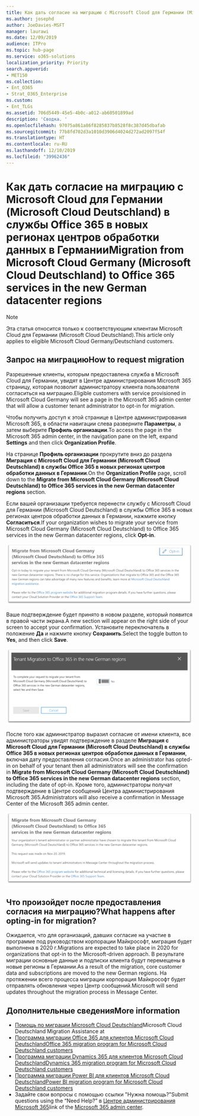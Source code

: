 ```yaml
---
title: Как дать согласие на миграцию с Microsoft Cloud для Германии (Microsoft Cloud Deutschland) в службы Office 365 в новых регионах центров обработки данных в Германии
ms.author: josephd
author: JoeDavies-MSFT
manager: laurawi
ms.date: 12/09/2019
audience: ITPro
ms.topic: hub-page
ms.service: o365-solutions
localization_priority: Priority
search.appverid:
- MET150
ms.collection:
- Ent_O365
- Strat_O365_Enterprise
ms.custom:
- Ent_TLGs
ms.assetid: 706d5449-45e5-4b0c-a012-ab60501899ad
description: 'Сводка. '
ms.openlocfilehash: 97075a861a86f8285837b8528f8c387d45dbafab
ms.sourcegitcommit: 77b8fd702d3a1010d3906d4024d272ad2097f54f
ms.translationtype: HT
ms.contentlocale: ru-RU
ms.lasthandoff: 12/10/2019
ms.locfileid: "39962436"
---
```

# <a name="how-to-opt-in-for-migration-from-microsoft-cloud-germany-microsoft-cloud-deutschland-to-office-365-services-in-the-new-german-datacenter-regions"></a><span data-ttu-id="50907-103">Как дать согласие на миграцию с Microsoft Cloud для Германии (Microsoft Cloud Deutschland) в службы Office 365 в новых регионах центров обработки данных в Германии</span><span class="sxs-lookup"><span data-stu-id="50907-103">Migration from Microsoft Cloud Germany (Microsoft Cloud Deutschland) to Office 365 services in the new German datacenter regions</span></span>

>[!Note]
><span data-ttu-id="50907-104">Эта статья относится только к соответствующим клиентам Microsoft Cloud для Германии (Microsoft Cloud Deutschland).</span><span class="sxs-lookup"><span data-stu-id="50907-104">This article only applies to eligible Microsoft Cloud Germany/Deutschland customers.</span></span>
>

## <a name="how-to-request-migration"></a><span data-ttu-id="50907-105">Запрос на миграцию</span><span class="sxs-lookup"><span data-stu-id="50907-105">How to request migration</span></span>

<span data-ttu-id="50907-106">Разрешенные клиенты, которым предоставлена служба в Microsoft Cloud для Германии, увидят в Центре администрирования Microsoft 365 страницу, которая позволит администратору клиента пользователя согласиться на миграцию.</span><span class="sxs-lookup"><span data-stu-id="50907-106">Eligible customers with service provisioned in Microsoft Cloud Germany will see a page in the Microsoft 365 admin center that will allow a customer tenant administrator to opt-in for migration.</span></span>

<span data-ttu-id="50907-107">Чтобы получить доступ к этой странице в Центре администрирования Microsoft 365, в области навигации слева разверните **Параметры**, а затем выберите **Профиль организации**.</span><span class="sxs-lookup"><span data-stu-id="50907-107">To access the page in the Microsoft 365 admin center, in the navigation pane on the left, expand **Settings** and then click **Organization Profile**.</span></span>

<span data-ttu-id="50907-108">На странице **Профиль организации** прокрутите вниз до раздела **Миграция с Microsoft Cloud для Германии (Microsoft Cloud Deutschland) в службы Office 365 в новых регионах центров обработки данных в Германии**.</span><span class="sxs-lookup"><span data-stu-id="50907-108">On the **Organization Profile** page, scroll down to the **Migrate from Microsoft Cloud Germany (Microsoft Cloud Deutschland) to Office 365 services in the new German datacenter regions** section.</span></span>

<span data-ttu-id="50907-109">Если вашей организации требуется перенести службу с Microsoft Cloud для Германии (Microsoft Cloud Deutschland) в службы Office 365 в новых регионах центров обработки данных в Германии, нажмите кнопку **Согласиться**.</span><span class="sxs-lookup"><span data-stu-id="50907-109">If your organization wishes to migrate your service from Microsoft Cloud Germany (Microsoft Cloud Deutschland) to Office 365 services in the new German datacenter regions, click **Opt-in**.</span></span>
 
![Предоставление согласия](./media/ms-cloud-germany-migration-opt-in/tenant-migration.png)

<span data-ttu-id="50907-111">Ваше подтверждение будет принято в новом разделе, который появится в правой части экрана.</span><span class="sxs-lookup"><span data-stu-id="50907-111">A new section will appear on the right side of your screen to accept your confirmation.</span></span> <span data-ttu-id="50907-112">Установите переключатель в положение **Да** и нажмите кнопку **Сохранить**.</span><span class="sxs-lookup"><span data-stu-id="50907-112">Select the toggle button to **Yes**, and then click **Save**.</span></span>
 
![Принятие согласия](./media/ms-cloud-germany-migration-opt-in/tenant-migration-new-regions.png)

<span data-ttu-id="50907-114">После того как администратор выразил согласие от имени клиента, все администраторы увидят подтверждение в разделе **Миграция с Microsoft Cloud для Германии (Microsoft Cloud Deutschland) в службы Office 365 в новых регионах центров обработки данных в Германии**, включая дату предоставления согласия.</span><span class="sxs-lookup"><span data-stu-id="50907-114">Once an administrator has opted-in on behalf of your tenant then all administrators will see the confirmation in **Migrate from Microsoft Cloud Germany (Microsoft Cloud Deutschland) to Office 365 services in the new German datacenter regions** section, including the date of opt-in.</span></span> <span data-ttu-id="50907-115">Кроме того, администраторы получат подтверждение в Центре сообщений Центра администрирования Microsoft 365.</span><span class="sxs-lookup"><span data-stu-id="50907-115">Administrators will also receive a confirmation in Message Center of the Microsoft 365 admin center.</span></span> 
 
![Подтверждение согласия](./media/ms-cloud-germany-migration-opt-in/tenant-migration2.png)

## <a name="what-happens-after-opting-in-for-migration"></a><span data-ttu-id="50907-117">Что произойдет после предоставления согласия на миграцию?</span><span class="sxs-lookup"><span data-stu-id="50907-117">What happens after opting-in for migration?</span></span>

<span data-ttu-id="50907-118">Ожидается, что для организаций, давших согласие на участие в программе под руководством корпорации Майкрософт, миграция будет выполнена в 2020 г.</span><span class="sxs-lookup"><span data-stu-id="50907-118">Migrations are expected to take place in 2020 for organizations that opt-in to the Microsoft-driven approach.</span></span>  <span data-ttu-id="50907-119">В результате миграции основные данные и подписки клиента будут перемещены в новые регионы в Германии.</span><span class="sxs-lookup"><span data-stu-id="50907-119">As a result of the migration, core customer data and subscriptions are moved to the new German regions.</span></span>  <span data-ttu-id="50907-120">На протяжении всего процесса миграции корпорация Майкрософт будет отправлять обновления через Центр сообщений.</span><span class="sxs-lookup"><span data-stu-id="50907-120">Microsoft will send updates throughout the migration process in Message Center.</span></span>

## <a name="more-information"></a><span data-ttu-id="50907-121">Дополнительные сведения</span><span class="sxs-lookup"><span data-stu-id="50907-121">More information</span></span>

- <span data-ttu-id="50907-122">[Помощь по миграции Microsoft Cloud Deutschland](https://aka.ms/germanymigrateassist)</span><span class="sxs-lookup"><span data-stu-id="50907-122">Microsoft Cloud Deutschland Migration Assistance at   </span></span>
- [<span data-ttu-id="50907-123">Программа миграции Office 365 для клиентов Microsoft Cloud Deutschland</span><span class="sxs-lookup"><span data-stu-id="50907-123">Office 365 migration program for Microsoft Cloud Deutschland customers</span></span>](https://aka.ms/office365germanymove)
- [<span data-ttu-id="50907-124">Программа миграции Dynamics 365 для клиентов Microsoft Cloud Deutschland</span><span class="sxs-lookup"><span data-stu-id="50907-124">Dynamics 365 migration program for Microsoft Cloud Deutschland customers</span></span>](https://aka.ms/d365ceoptin)
- [<span data-ttu-id="50907-125">Программа миграции Power BI для клиентов Microsoft Cloud Deutschland</span><span class="sxs-lookup"><span data-stu-id="50907-125">Power BI migration program for Microsoft Cloud Deutschland customers</span></span>](https://aka.ms/pbioptin)
- <span data-ttu-id="50907-126">Задайте свои вопросы с помощью ссылки "Нужна помощь?"</span><span class="sxs-lookup"><span data-stu-id="50907-126">Submit questions using the “Need Help?”</span></span> <span data-ttu-id="50907-127">в [Центре администрирования Microsoft 365](https://portal.office.de/)</span><span class="sxs-lookup"><span data-stu-id="50907-127">link of the [Microsoft 365 admin center](https://portal.office.de/).</span></span>
